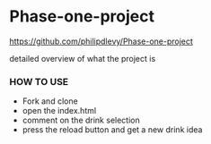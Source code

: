 # Phase-one-project

https://github.com/philipdlevy/Phase-one-project

detailed overview of what the project is


### HOW TO USE
* Fork and clone
* open the index.html 
* comment on the drink selection
* press the reload button and get a new drink idea
